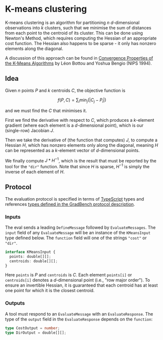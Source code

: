 # K-means clustering

K-means clustering is an algorithm for partitioning $n$
$d$-dimensional observations into $k$ clusters, such that we minimise
the sum of distances from each point to the centroid of its cluster.
This can be done using Newton's Method, which requires computing the
Hessian of an appropriate cost function. The Hessian also happens to
be sparse - it only has nonzero elements along the diagonal.

A discussion of this approach can be found in [Convergence Properties
of the K-Means Algorithms][paper] by Léon Bottou and Yoshua Bengio
(NIPS 1994).

## Idea

Given $n$ points $P$ and $k$ centroids $C$, the objective function is

```math
f(P, C) = \sum_i \text{min}_j(|C_j-P_i|)
```

and we must find the $C$ that minimises it.

First we find the derivative with respect to $C$, which produces a
$k$-element gradient (where each element is a $d$-dimensional point),
which is our (single-row) Jacobian $J$.

Then we take the derivative of (the function that computes) $J$, to
compute a Hessian $H$, which has nonzero elements only along the
diagonal, meaning $H$ can be represented as a $k$-element vector of
$d$-dimensional points.

We finally compute $J * H^{-1}$, which is the result that must be
reported by the tool for the `"dir"` function. Note that since
$H$ is sparse, $H^{-1}$ is simply the inverse of each element of $H$.

## Protocol

The evaluation protocol is specified in terms of [TypeScript][] types
and references [types defined in the GradBench protocol
description][protocol].

### Inputs

The eval sends a leading `DefineMessage` followed by
`EvaluateMessages`. The `input` field of any `EvaluateMessage` will be
an instance of the `KMeansInput` type defined below. The `function`
field will one of the strings `"cost"` or `"dir"`.

```typescript
interface KMeansInput {
  points: double[][];
  centroids: double[][];
}
```

Here `points` is $P$ and `centroids` is $C$. Each element `points[i]`
or `centroids[i]` denotes a $d$-dimensional point (i.e., "row major
order"). To ensure an invertible Hessian, it is guaranteed that each
centroid has at least one point for which it is the closest centroid.

### Outputs

A tool must respond to an `EvaluateMessage` with an
`EvaluateResponse`. The type of the `output` field in the
`EvaluateResponse` depends on the `function`:

```typescript
type CostOutput = number;
type DirOutput = double[][];
```

[paper]: https://proceedings.neurips.cc/paper/1994/hash/a1140a3d0df1c81e24ae954d935e8926-Abstract.html
[protocol]: https://github.com/gradbench/gradbench?tab=readme-ov-file#types
[typescript]: https://www.typescriptlang.org/

